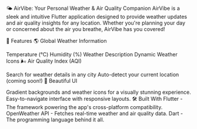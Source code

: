 🌤️ AirVibe: Your Personal Weather & Air Quality Companion
AirVibe is a sleek and intuitive Flutter application designed to provide  weather updates and air quality insights for any location. Whether you're planning your day or concerned about the air you breathe, AirVibe has you covered!

🚀 Features
🌎 Global Weather Information

Temperature (°C)
Humidity (%)
Weather Description
Dynamic Weather Icons
🌬️ Air Quality Index (AQI)

Search for weather details in any city
Auto-detect your current location (coming soon!)
🌈 Beautiful UI

Gradient backgrounds and weather icons for a visually stunning experience.
Easy-to-navigate interface with responsive layouts.
🛠️ Built With
Flutter - The framework powering the app's cross-platform compatibility.
OpenWeather API - Fetches real-time weather and air quality data.
Dart - The programming language behind it all.
